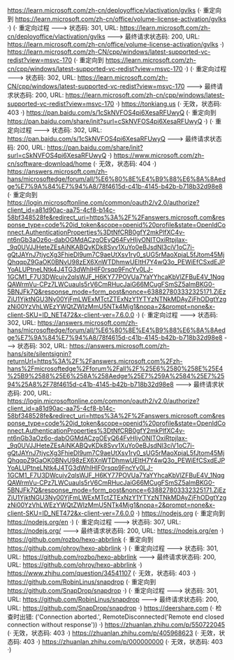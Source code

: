 https://learn.microsoft.com/zh-cn/deployoffice/vlactivation/gvlks (· 重定向到 https://learn.microsoft.com/zh-cn/office/volume-license-activation/gvlks ·)
(· 重定向过程 ---> 状态码: 301, URL: https://learn.microsoft.com/zh-cn/deployoffice/vlactivation/gvlks ---> 最终请求状态码: 200, URL: https://learn.microsoft.com/zh-cn/office/volume-license-activation/gvlks ·)
https://learn.microsoft.com/zh-CN/cpp/windows/latest-supported-vc-redist?view=msvc-170 (· 重定向到 https://learn.microsoft.com/zh-cn/cpp/windows/latest-supported-vc-redist?view=msvc-170 ·)
(· 重定向过程 ---> 状态码: 302, URL: https://learn.microsoft.com/zh-CN/cpp/windows/latest-supported-vc-redist?view=msvc-170 ---> 最终请求状态码: 200, URL: https://learn.microsoft.com/zh-cn/cpp/windows/latest-supported-vc-redist?view=msvc-170 ·)
https://tonkiang.us (· 无效，状态码: 403 ·)
https://pan.baidu.com/s/1cSkNVFOS4pi6XesaRFUwyQ (· 重定向到 https://pan.baidu.com/share/init?surl=cSkNVFOS4pi6XesaRFUwyQ ·)
(· 重定向过程 ---> 状态码: 302, URL: https://pan.baidu.com/s/1cSkNVFOS4pi6XesaRFUwyQ ---> 最终请求状态码: 200, URL: https://pan.baidu.com/share/init?surl=cSkNVFOS4pi6XesaRFUwyQ ·)
https://www.microsoft.com/zh-cn/software-download/home (· 无效，状态码: 404 ·)
https://answers.microsoft.com/zh-hans/microsoftedge/forum/all/%E6%80%8E%E4%B9%88%E6%8A%8Aedge%E7%9A%84%E7%94%A8/78f4615d-c41b-4145-b42b-b718b32d98e8 (· 重定向到 https://login.microsoftonline.com/common/oauth2/v2.0/authorize?client_id=a81d90ac-aa75-4cf8-b14c-58bf348528fe&redirect_uri=https%3A%2F%2Fanswers.microsoft.com&response_type=code%20id_token&scope=openid%20profile&state=OpenIdConnect.AuthenticationProperties%3DtNfCRB0gfY2mkPlfXC4v-nt6nGb3aOz6o-dabOGMdACzgOEyQ64FvHIjyONITOxiRtpjlax-_9q0UVJJHeteZEsAiNKABQvKDk8Svv1XuYo0eBJsdNl3ciV1oC7i-gQtJAYnJ7tjycXg3FhieDl9um7C9aeUtXsv1ry0_sUG5rMaoXpjaL5fJtom45MjQhqqpZ9GaOK0BNvU98zEX6XnWTDhmwUEltH7Y4wQ3o_PEWiEfCSxdEJPYoALUPtneLNtk4J4TG3dWhlHIF0rsqp9FncYv0LJ-1GCM1_F7U3DWcujv2qlsWJF_H6KY77POVUa7YaYYhcaKbVlZFBuE4V_1NqgQAWrmVu-CPz7LWCuauIs5rV6CmRHucJaiG66MCugFSmSZ5almBKG0-5BNJFk7Q&response_mode=form_post&nonce=638827803332325171.ZjEzZjU1YjktNGU3Ny00YjFmLWExMTctZTExNzY1YTYzNTNkMDAyZjFhODgtYzgzNi00YzVhLWEzYWQtZWIzMmU5NTk4Mjg1&nopa=2&prompt=none&x-client-SKU=ID_NET472&x-client-ver=7.6.0.0 ·)
(· 重定向过程 ---> 状态码: 302, URL: https://answers.microsoft.com/zh-hans/microsoftedge/forum/all/%E6%80%8E%E4%B9%88%E6%8A%8Aedge%E7%9A%84%E7%94%A8/78f4615d-c41b-4145-b42b-b718b32d98e8 ---> 状态码: 302, URL: https://answers.microsoft.com/zh-hans/site/silentsignin?returnUrl=https%3A%2F%2Fanswers.microsoft.com%2Fzh-hans%2Fmicrosoftedge%2Fforum%2Fall%2F%25E6%2580%258E%25E4%25B9%2588%25E6%258A%258Aedge%25E7%259A%2584%25E7%2594%25A8%2F78f4615d-c41b-4145-b42b-b718b32d98e8 ---> 最终请求状态码: 200, URL: https://login.microsoftonline.com/common/oauth2/v2.0/authorize?client_id=a81d90ac-aa75-4cf8-b14c-58bf348528fe&redirect_uri=https%3A%2F%2Fanswers.microsoft.com&response_type=code%20id_token&scope=openid%20profile&state=OpenIdConnect.AuthenticationProperties%3DtNfCRB0gfY2mkPlfXC4v-nt6nGb3aOz6o-dabOGMdACzgOEyQ64FvHIjyONITOxiRtpjlax-_9q0UVJJHeteZEsAiNKABQvKDk8Svv1XuYo0eBJsdNl3ciV1oC7i-gQtJAYnJ7tjycXg3FhieDl9um7C9aeUtXsv1ry0_sUG5rMaoXpjaL5fJtom45MjQhqqpZ9GaOK0BNvU98zEX6XnWTDhmwUEltH7Y4wQ3o_PEWiEfCSxdEJPYoALUPtneLNtk4J4TG3dWhlHIF0rsqp9FncYv0LJ-1GCM1_F7U3DWcujv2qlsWJF_H6KY77POVUa7YaYYhcaKbVlZFBuE4V_1NqgQAWrmVu-CPz7LWCuauIs5rV6CmRHucJaiG66MCugFSmSZ5almBKG0-5BNJFk7Q&response_mode=form_post&nonce=638827803332325171.ZjEzZjU1YjktNGU3Ny00YjFmLWExMTctZTExNzY1YTYzNTNkMDAyZjFhODgtYzgzNi00YzVhLWEzYWQtZWIzMmU5NTk4Mjg1&nopa=2&prompt=none&x-client-SKU=ID_NET472&x-client-ver=7.6.0.0 ·)
https://nodejs.org (· 重定向到 https://nodejs.org/en ·)
(· 重定向过程 ---> 状态码: 307, URL: https://nodejs.org/ ---> 最终请求状态码: 200, URL: https://nodejs.org/en ·)
https://github.com/rozbo/hexo-abbrlink (· 重定向到 https://github.com/ohroy/hexo-abbrlink ·)
(· 重定向过程 ---> 状态码: 301, URL: https://github.com/rozbo/hexo-abbrlink ---> 最终请求状态码: 200, URL: https://github.com/ohroy/hexo-abbrlink ·)
https://www.zhihu.com/question/34541107 (· 无效，状态码: 403 ·)
https://github.com/RobinLinus/snapdrop (· 重定向到 https://github.com/SnapDrop/snapdrop ·)
(· 重定向过程 ---> 状态码: 301, URL: https://github.com/RobinLinus/snapdrop ---> 最终请求状态码: 200, URL: https://github.com/SnapDrop/snapdrop ·)
https://deershare.com (· 检查时出错: ('Connection aborted.', RemoteDisconnected('Remote end closed connection without response')) ·)
https://zhuanlan.zhihu.com/p/550722045 (· 无效，状态码: 403 ·)
https://zhuanlan.zhihu.com/p/405968623 (· 无效，状态码: 403 ·)
https://zhuanlan.zhihu.com/p/000000000 (· 无效，状态码: 403 ·)
